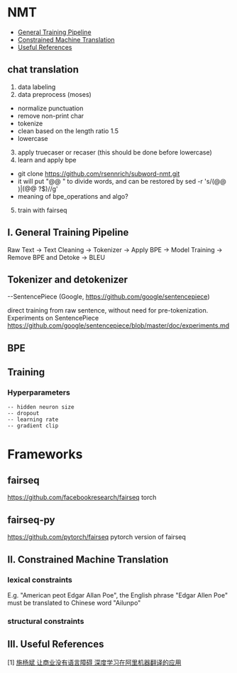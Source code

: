 # NMT

- [General Training Pipeline](#i-general-training-pipeline)
- [Constrained Machine Translation](#ii-constrained-machine-translation)
- [Useful References](#iii-useful-references)

## chat translation
1. data labeling
2. data preprocess (moses)
  - normalize punctuation
  - remove non-print char
  - tokenize
  - clean based on the length ratio 1.5
  - lowercase
3. apply truecaser or recaser (this should be done before lowercase)
4. learn and apply bpe
  - git clone https://github.com/rsennrich/subword-nmt.git
  - it will put "@@ " to divide words, and can be restored by sed -r 's/(@@ )|(@@ ?$)//g'
  - meaning of bpe_operations and algo?
5. train with fairseq

## I. General Training Pipeline

Raw Text -> Text Cleaning -> Tokenizer -> Apply BPE -> Model Training -> Remove BPE and Detoke -> BLEU

## Tokenizer and detokenizer
--SentencePiece (Google, https://github.com/google/sentencepiece)

direct training from raw sentence, without need for pre-tokenization.
Experiments on SentencePiece
https://github.com/google/sentencepiece/blob/master/doc/experiments.md

## BPE


## Training
### Hyperparameters
    -- hidden neuron size
    -- dropout
    -- learning rate
    -- gradient clip
# Frameworks

## fairseq
https://github.com/facebookresearch/fairseq
torch

## fairseq-py
https://github.com/pytorch/fairseq
pytorch version of fairseq



## II. Constrained Machine Translation

### lexical constraints

E.g. "American peot Edgar Allan Poe", the English phrase "Edgar Allen Poe" must be translated to Chinese word "Ailunpo"


### structural constraints


## III. Useful References

[1] [施杨斌 让商业没有语言障碍 深度学习在阿里机器翻译的应用](https://myslide.cn/slides/9990#)


